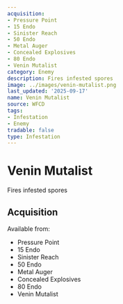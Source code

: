 ```yaml
---
acquisition:
- Pressure Point
- 15 Endo
- Sinister Reach
- 50 Endo
- Metal Auger
- Concealed Explosives
- 80 Endo
- Venin Mutalist
category: Enemy
description: Fires infested spores
image: ../images/venin-mutalist.png
last_updated: '2025-09-17'
name: Venin Mutalist
source: WFCD
tags:
- Infestation
- Enemy
tradable: false
type: Infestation
---
```


# Venin Mutalist

Fires infested spores

## Acquisition

Available from:
- Pressure Point
- 15 Endo
- Sinister Reach
- 50 Endo
- Metal Auger
- Concealed Explosives
- 80 Endo
- Venin Mutalist


